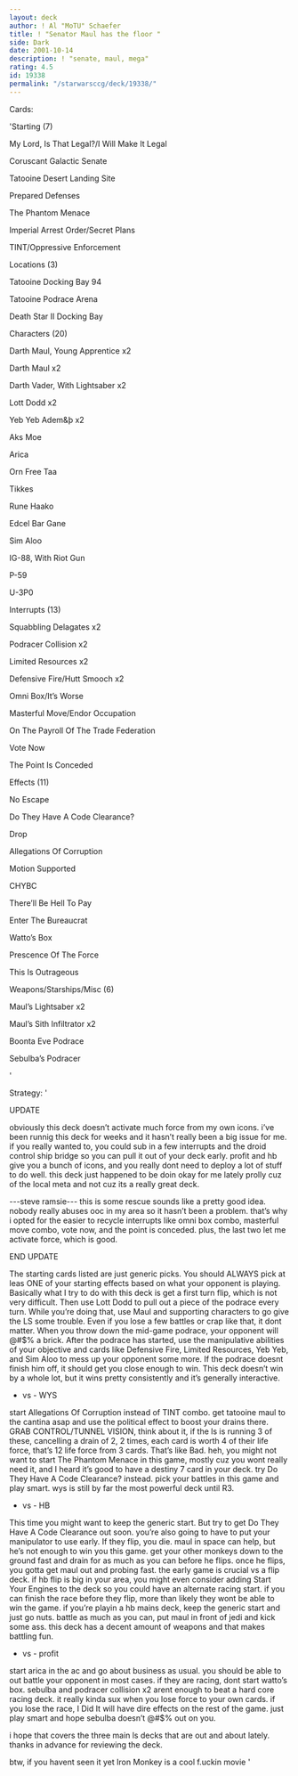 ```yaml
---
layout: deck
author: ! Al "MoTU" Schaefer
title: ! "Senator Maul has the floor "
side: Dark
date: 2001-10-14
description: ! "senate, maul, mega"
rating: 4.5
id: 19338
permalink: "/starwarsccg/deck/19338/"
---
```

Cards: 

'Starting (7)


My Lord, Is That Legal?/I Will Make It Legal

Coruscant Galactic Senate

Tatooine Desert Landing Site

Prepared Defenses

The Phantom Menace

Imperial Arrest Order/Secret Plans

TINT/Oppressive Enforcement


Locations (3)


Tatooine Docking Bay 94

Tatooine Podrace Arena

Death Star II Docking Bay


Characters (20)


Darth Maul, Young Apprentice x2

Darth Maul x2

Darth Vader, With Lightsaber x2

Lott Dodd x2

Yeb Yeb Adem&þ x2

Aks Moe

Arica

Orn Free Taa

Tikkes

Rune Haako

Edcel Bar Gane

Sim Aloo

IG-88, With Riot Gun

P-59

U-3P0


Interrupts (13)


Squabbling Delagates x2

Podracer Collision x2

Limited Resources x2

Defensive Fire/Hutt Smooch x2

Omni Box/It’s Worse

Masterful Move/Endor Occupation

On The Payroll Of The Trade Federation

Vote Now

The Point Is Conceded


Effects (11)


No Escape

Do They Have A Code Clearance?

Drop

Allegations Of Corruption

Motion Supported

CHYBC

There’ll Be Hell To Pay

Enter The Bureaucrat

Watto’s Box

Prescence Of The Force

This Is Outrageous


Weapons/Starships/Misc (6)


Maul’s Lightsaber x2

Maul’s Sith Infiltrator x2

Boonta Eve Podrace

Sebulba’s Podracer



'

Strategy: '

UPDATE

obviously this deck doesn’t activate much force from my own icons.  i’ve been runnig this deck for weeks and it hasn’t really been a big issue for me.  if you really wanted to, you could sub in a few interrupts and the droid control ship bridge so you can pull it out of your deck early.  profit and hb give you a bunch of icons, and you really dont need to deploy a lot of stuff to do well.  this deck just happened to be doin okay for me lately prolly cuz of the local meta and not cuz its a really great deck.


---steve ramsie---  this is some rescue sounds like a pretty good idea.  nobody really abuses ooc in my area so it hasn’t been a problem.  that’s why i opted for the easier to recycle interrupts like omni box combo, masterful move combo, vote now, and the point is conceded.  plus, the last two let me activate force, which is good.



END UPDATE






The starting cards listed are just generic picks.  You should ALWAYS pick at leas ONE of your starting effects based on what your opponent is playing.  Basically what I try to do with this deck is get a first turn flip, which is not very difficult.  Then use Lott Dodd to pull out a piece of the podrace every turn.  While you’re doing that, use Maul and supporting characters to go give the LS some trouble.  Even if you lose a few battles or crap like that, it dont matter.  When you throw down the mid-game podrace, your opponent will @#$% a brick.  After the podrace has started, use the manipulative abilities of your objective and cards like Defensive Fire, Limited Resources, Yeb Yeb, and Sim Aloo to mess up your opponent some more.  If the podrace doesnt finish him off, it should get you close enough to win.  This deck doesn’t win by a whole lot, but it wins pretty consistently and it’s generally interactive.



 - vs - WYS


start Allegations Of Corruption instead of TINT combo.  get tatooine maul to the cantina asap and use the political effect to boost your drains there.  GRAB CONTROL/TUNNEL VISION, think about it, if the ls is running 3 of these, cancelling a drain of 2, 2 times, each card is worth 4 of their life force, that’s 12 life force from 3 cards.  That’s like Bad.  heh, you might not want to start The Phantom Menace in this game, mostly cuz you wont really need it, and I heard it’s good to have a destiny 7 card in your deck.  try Do They Have A Code Clearance?  instead.  pick your battles in this game and play smart.  wys is still by far the most powerful deck until R3.


 - vs - HB


This time you might want to keep the generic start.  But try to get Do They Have A Code Clearance out soon.  you’re also going to have to put your manipulator to use early.  If they flip, you die.  maul in space can help, but he’s not enough to win you this game.   get your other monkeys down to the ground fast and drain for as much as you can before he flips.  once he flips, you gotta get maul out and probing fast.  the early game is crucial vs a flip deck.  if hb flip is big in your area, you might even consider adding Start Your Engines to the deck so you could have an alternate racing start.  if you can finish the race before they flip, more than likely they wont be able to win the game.  if you’re playin a hb mains deck, keep the generic start and just go nuts.  battle as much as you can, put maul in front of jedi and kick some ass.  this deck has a decent amount of weapons and that makes battling fun.


 - vs - profit


start arica in the ac and go about business as usual.  you should be able to out battle your opponent in most cases.  if they are racing, dont start watto’s box.  sebulba and podracer collision x2 arent enough to beat a hard core racing deck.  it really kinda sux when you lose force to your own cards.  if you lose the race, I Did It will have dire effects on the rest of the game.  just play smart and hope sebulba doesn’t @#$% out on you.  



i hope that covers the three main ls decks that are out and about lately.  thanks in advance for reviewing the deck.  


btw, if you havent seen it yet Iron Monkey is a cool f.uckin movie   '
